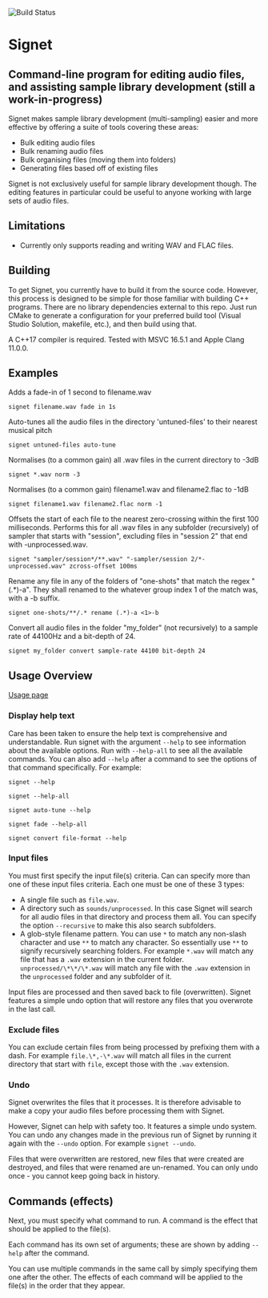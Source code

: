 ![Build Status](https://github.com/SamWindell/Signet/workflows/Build%20and%20Test/badge.svg)

# Signet
## Command-line program for editing audio files, and assisting sample library development (still a work-in-progress)

Signet makes sample library development (multi-sampling) easier and more effective by offering a suite of tools covering these areas:
- Bulk editing audio files
- Bulk renaming audio files
- Bulk organising files (moving them into folders)
- Generating files based off of existing files

Signet is not exclusively useful for sample library development though. The editing features in particular could be useful to anyone working with large sets of audio files.

## Limitations
- Currently only supports reading and writing WAV and FLAC files.

## Building
To get Signet, you currently have to build it from the source code. However, this process is designed to be simple for those familiar with building C++ programs. There are no library dependencies external to this repo. Just run CMake to generate a configuration for your preferred build tool (Visual Studio Solution, makefile, etc.), and then build using that.

A C++17 compiler is required. Tested with MSVC 16.5.1 and Apple Clang 11.0.0.

## Examples
Adds a fade-in of 1 second to filename.wav

```signet filename.wav fade in 1s```

Auto-tunes all the audio files in the directory 'untuned-files' to their nearest musical pitch

```signet untuned-files auto-tune```

Normalises (to a common gain) all .wav files in the current directory to -3dB

```signet *.wav norm -3```

Normalises (to a common gain) filename1.wav and filename2.flac to -1dB

```signet filename1.wav filename2.flac norm -1```

Offsets the start of each file to the nearest zero-crossing within the first 100 milliseconds. Performs this for all .wav files in any subfolder (recursively) of sampler that starts with "session", excluding files in "session 2" that end with -unprocessed.wav.

```signet "sampler/session*/**.wav" "-sampler/session 2/*-unprocessed.wav" zcross-offset 100ms```

Rename any file in any of the folders of "one-shots" that match the regex "(.\*)-a". They shall renamed to the whatever group index 1 of the match was, with a -b suffix.

```signet one-shots/**/.* rename (.*)-a <1>-b```

Convert all audio files in the folder "my_folder" (not recursively) to a sample rate of 44100Hz and a bit-depth of 24.

```signet my_folder convert sample-rate 44100 bit-depth 24```

## Usage Overview

[Usage page](docs/usage.md)

### Display help text
Care has been taken to ensure the help text is comprehensive and understandable. Run signet with the argument `--help` to see information about the available options. Run with `--help-all` to see all the available commands. You can also add `--help` after a command to see the options of that command specifically. For example:

```signet --help```

```signet --help-all```

```signet auto-tune --help```

```signet fade --help-all```

```signet convert file-format --help```

### Input files
You must first specify the input file(s) criteria. Can can specify more than one of these input files criteria. Each one must be one of these 3 types:

- A single file such as `file.wav`.
- A directory such as `sounds/unprocessed`. In this case Signet will search for all audio files in that directory and process them all. You can specify the option `--recursive` to make this also search subfolders.
- A glob-style filename pattern. You can use `*` to match any non-slash character and use `**` to match any character. So essentially use `**` to signify recursively searching folders. For example `*.wav` will match any file that has a `.wav` extension in the current folder. `unprocessed/\*\*/\*.wav` will match any file with the `.wav` extension in the `unprocessed` folder and any subfolder of it.

Input files are processed and then saved back to file (overwritten). Signet features a simple undo option that will restore any files that you overwrote in the last call.

### Exclude files
You can exclude certain files from being processed by prefixing them with a dash. For example `file.\*,-\*.wav` will match all files in the current directory that start with `file`, except those with the `.wav` extension.

### Undo
Signet overwrites the files that it processes. It is therefore advisable to make a copy your audio files before processing them with Signet.

However, Signet can help with safety too. It features a simple undo system. You can undo any changes made in the previous run of Signet by running it again with the `--undo` option. For example `signet --undo`.

Files that were overwritten are restored, new files that were created are destroyed, and files that were renamed are un-renamed. You can only undo once - you cannot keep going back in history.

## Commands (effects)
Next, you must specify what command to run. A command is the effect that should be applied to the file(s).

Each command has its own set of arguments; these are shown by adding `--help` after the command.

You can use multiple commands in the same call by simply specifying them one after the other. The effects of each command will be applied to the file(s) in the order that they appear.

